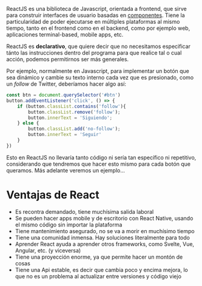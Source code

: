 ReactJS es una biblioteca de Javascript, orientada a frontend, que sirve para construir interfaces de usuario basadas en [componentes](Conceptos%20de%20React.md). Tiene la particularidad de poder ejecutarse en múltiples plataformas al mismo tiempo, tanto en el frontend como en el backend, como por ejemplo web, aplicaciones terminal-based, mobile apps, etc.

ReactJS es **declarativo**, que quiere decir que no necesitamos especificar tánto las instrucciones dentro del programa para que realice tal o cual acción, podemos permitirnos ser más generales.

Por ejemplo, normalmente en Javascript, para implementar un botón que sea dinámico y cambie su texto interno cada vez que es presionado, como un *follow* de Twitter, deberíamos hacer algo así:

```javascript
const btn = document.querySelector('#btn')
button.addEventListener('click', () => {
    if (button.classList.contains('follow'){
        button.classList.remove('follow');
        button.innerText = 'Siguiendo';
    } else {
        button.classList.add('no-follow');
        button.innerText = 'Seguir'
    }
})
```

Esto en ReactJS no llevaría tanto código ni sería tan específico ni repetitivo, considerando que tendremos que hacer esto mismo para cada botón que queramos. Más adelante veremos un ejemplo...
# Ventajas de React
- Es recontra demandado, tiene muchísima salida laboral
- Se pueden hacer apps mobile y de escritorio con React Native, usando el mismo código sin importar la plataforma
- Tiene mantenimiento asegurado, no se va a morir en muchísimo tiempo
- Tiene una comunidad inmensa. Hay soluciones literalmente para todo
- Aprender React ayuda a aprender otros frameworks, como Svelte, Vue, Angular, etc. (y viceversa)
- Tiene una proyección enorme, ya que permite hacer un montón de cosas
- Tiene una Api estable, es decir que cambia poco y encima mejora, lo que no es un problema al actualizar entre versiones y código viejo
